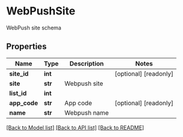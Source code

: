 # WebPushSite

WebPush site schema
## Properties
Name | Type | Description | Notes
------------ | ------------- | ------------- | -------------
**site_id** | **int** |  | [optional] [readonly] 
**site** | **str** | Webpush site | 
**list_id** | **int** |  | 
**app_code** | **str** | App code | [optional] [readonly] 
**name** | **str** | Webpush name | 

[[Back to Model list]](../README.md#documentation-for-models) [[Back to API list]](../README.md#documentation-for-api-endpoints) [[Back to README]](../README.md)


